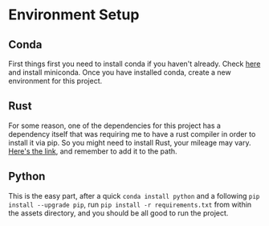 # Environment Setup

## Conda

First things first you need to install conda if you haven't already. Check [here](https://conda.io/projects/conda/en/latest/user-guide/install/index.html) and install miniconda. Once you have installed conda, create a new environment for this project.


## Rust

For some reason, one of the dependencies for this project has a dependency itself that was requiring me to have a rust compiler in order to install it via pip. So you might need to install Rust, your mileage may vary. [Here's the link](https://www.rust-lang.org/tools/install), and remember to add it to the path.

## Python

This is the easy part, after a quick `conda install python` and a following `pip install --upgrade pip`, run `pip install -r requirements.txt` from within the assets directory, and you should be all good to run the project.